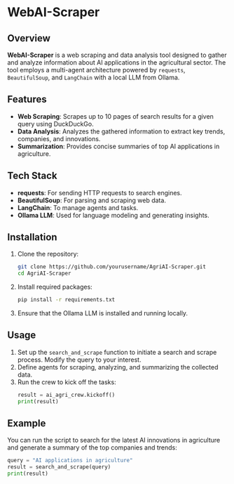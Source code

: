 # WebAI-Scraper

## Overview
**WebAI-Scraper** is a web scraping and data analysis tool designed to gather and analyze information about AI applications in the agricultural sector. The tool employs a multi-agent architecture powered by `requests`, `BeautifulSoup`, and `LangChain` with a local LLM from Ollama.

## Features
- **Web Scraping**: Scrapes up to 10 pages of search results for a given query using DuckDuckGo.
- **Data Analysis**: Analyzes the gathered information to extract key trends, companies, and innovations.
- **Summarization**: Provides concise summaries of top AI applications in agriculture.
  
## Tech Stack
- **requests**: For sending HTTP requests to search engines.
- **BeautifulSoup**: For parsing and scraping web data.
- **LangChain**: To manage agents and tasks.
- **Ollama LLM**: Used for language modeling and generating insights.
  
## Installation
1. Clone the repository:
    ```bash
    git clone https://github.com/yourusername/AgriAI-Scraper.git
    cd AgriAI-Scraper
    ```
2. Install required packages:
    ```bash
    pip install -r requirements.txt
    ```
3. Ensure that the Ollama LLM is installed and running locally.

## Usage
1. Set up the `search_and_scrape` function to initiate a search and scrape process. Modify the query to your interest.
2. Define agents for scraping, analyzing, and summarizing the collected data.
3. Run the crew to kick off the tasks:
    ```python
    result = ai_agri_crew.kickoff()
    print(result)
    ```

## Example
You can run the script to search for the latest AI innovations in agriculture and generate a summary of the top companies and trends:
```python
query = "AI applications in agriculture"
result = search_and_scrape(query)
print(result)
